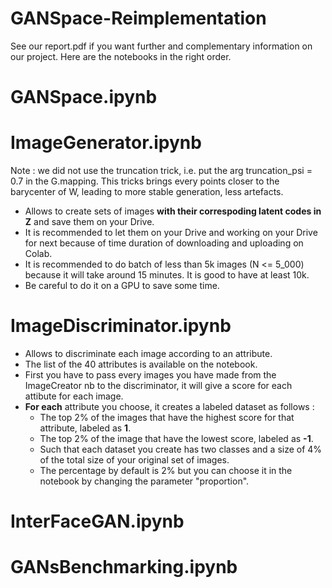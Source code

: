 # GANSpace-Reimplementation
See our report.pdf if you want further and complementary information on our project. 
Here are the notebooks in the right order.

# GANSpace.ipynb

# ImageGenerator.ipynb 
Note : we did not use the truncation trick, i.e. put the arg truncation_psi = 0.7 in the G.mapping. This tricks brings every points closer to the barycenter
of W, leading to more stable generation, less artefacts.
- Allows to create sets of images **with their correspoding latent codes in Z** and save them on your Drive.
- It is recommended to let them on your Drive and working on your Drive for next because of time duration of downloading and uploading on Colab.
- It is recommended to do batch of less than 5k images (N <= 5_000) because it will take around 15 minutes. It is good to have at least 10k.
- Be careful to do it on a GPU to save some time.
  
# ImageDiscriminator.ipynb
- Allows to discriminate each image according to an attribute.
- The list of the 40 attributes is available on the notebook.
- First you have to pass every images you have made from the ImageCreator nb to the discriminator, it will give a score for each attibute for each image.
- **For each** attribute you choose, it creates a labeled dataset as follows :
  - The top 2% of the images that have the highest score for that attribute, labeled as **1**.
  - The top 2% of the image that have the lowest score, labeled as **-1**.
  - Such that each dataset you create has two classes and a size of 4% of the total size of your original set of images.
  - The percentage by default is 2% but you can choose it in the notebook by changing the parameter "proportion".

# InterFaceGAN.ipynb

# GANsBenchmarking.ipynb



